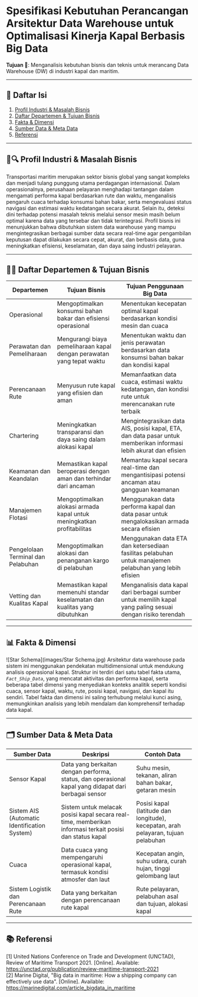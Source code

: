 # **Spesifikasi Kebutuhan Perancangan Arsitektur Data Warehouse untuk Optimalisasi Kinerja Kapal Berbasis Big Data**

**Tujuan 🎯**: Menganalisis kebutuhan bisnis dan teknis untuk merancang Data Warehouse (DW) di industri kapal dan maritim.

---
## **📃 Daftar Isi**
1. [Profil Industri & Masalah Bisnis](#-profil-industri--masalah-bisnis)
2. [Daftar Departemen & Tujuan Bisnis](#-daftar-departemen--tujuan-bisnis)
3. [Fakta & Dimensi](#-fakta--dimensi)
4. [Sumber Data & Meta Data](#%EF%B8%8F-sumber-data--meta-data)
5. [Referensi](#-referensi)

--- 
## **🚢🔍 Profil Industri & Masalah Bisnis**
Transportasi maritim merupakan sektor bisnis global yang sangat kompleks dan menjadi tulang punggung utama perdagangan internasional. Dalam operasionalnya, perusahaan pelayaran menghadapi tantangan dalam mengamati performa kapal berdasarkan rute dan waktu, menganalisis pengaruh cuaca terhadap konsumsi bahan bakar, serta mengevaluasi status navigasi dan estimasi waktu kedatangan secara akurat. Selain itu, deteksi dini terhadap potensi masalah teknis melalui sensor mesin masih belum optimal karena data yang tersebar dan tidak terintegrasi. Profil bisnis ini menunjukkan bahwa dibutuhkan sistem data warehouse yang mampu mengintegrasikan berbagai sumber data secara real-time agar pengambilan keputusan dapat dilakukan secara cepat, akurat, dan berbasis data, guna meningkatkan efisiensi, keselamatan, dan daya saing industri pelayaran.

---
## **🏢🎯 Daftar Departemen & Tujuan Bisnis**
|Departemen|Tujuan Bisnis|Tujuan Penggunaan Big Data|
|---|---|---|
|Operasional| Mengoptimalkan konsumsi bahan bakar dan efisiensi operasional |  Menentukan kecepatan optimal kapal berdasarkan kondisi mesin dan cuaca|
|Perawatan dan Pemeliharaan|Mengurangi biaya pemeliharaan kapal dengan perawatan yang tepat waktu|Menentukan waktu dan jenis perawatan berdasarkan data konsumsi bahan bakar dan kondisi kapal
|Perencanaan Rute|Menyusun rute kapal yang efisien dan aman|Memanfaatkan data cuaca, estimasi waktu kedatangan, dan kondisi rute untuk merencanakan rute terbaik|
|Chartering|Meningkatkan transparansi dan daya saing dalam alokasi kapal|Mengintegrasikan data AIS, posisi kapal, ETA, dan data pasar untuk memberikan informasi lebih akurat dan efisien|
|Keamanan dan Keandalan|Memastikan kapal beroperasi dengan aman dan terhindar dari ancaman|Memantau kapal secara real-time dan mengantisipasi potensi ancaman atau gangguan keamanan|
|Manajemen Flotasi|Mengoptimalkan alokasi armada kapal untuk meningkatkan profitabilitas|Menggunakan data performa kapal dan data pasar untuk mengalokasikan armada secara efisien|
|Pengelolaan Terminal dan Pelabuhan|Mengoptimalkan alokasi dan penanganan kargo di pelabuhan|Menggunakan data ETA dan ketersediaan fasilitas pelabuhan untuk manajemen pelabuhan yang lebih efisien|
|Vetting dan Kualitas Kapal|Memastikan kapal memenuhi standar keselamatan dan kualitas yang dibutuhkan|Menganalisis data kapal dari berbagai sumber untuk memilih kapal yang paling sesuai dengan risiko terendah|

---
## **📊 Fakta & Dimensi**
![Star Schema](images/Star Schema.jpg)
Arsitektur data warehouse pada sistem ini menggunakan pendekatan multidimensional untuk mendukung analisis operasional kapal. Struktur ini terdiri dari satu tabel fakta utama, *`Fact_Ship_Data`*, yang mencatat aktivitas dan performa kapal, serta beberapa tabel dimensi yang menyediakan konteks analitik seperti kondisi cuaca, sensor kapal, waktu, rute, posisi kapal, navigasi, dan kapal itu sendiri. Tabel fakta dan dimensi ini saling terhubung melalui kunci asing, memungkinkan analisis yang lebih mendalam dan komprehensif terhadap data kapal.

---
## **🗂️ Sumber Data & Meta Data**
|Sumber Data|Deskripsi|Contoh Data|
|---|---|---|
|Sensor Kapal|Data yang berkaitan dengan performa, status, dan operasional kapal yang didapat dari berbagai sensor|Suhu mesin, tekanan, aliran bahan bakar, getaran mesin|
|Sistem AIS (Automatic Identification System)|Sistem untuk melacak posisi kapal secara real-time, memberikan informasi terkait posisi dan status kapal|Posisi kapal (latitude dan longitude), kecepatan, arah pelayaran, tujuan pelabuhan|
|Cuaca|Data cuaca yang mempengaruhi operasional kapal, termasuk kondisi atmosfer dan laut|Kecepatan angin, suhu udara, curah hujan, tinggi gelombang laut|
|Sistem Logistik dan Perencanaan Rute|Data yang berkaitan dengan perencanaan rute kapal|Rute pelayaran, pelabuhan asal dan tujuan, alokasi kapal|

---
## **📚 Referensi**
[1] United Nations Conference on Trade and Development (UNCTAD), Review of Maritime Transport 2021. [Online]. Available: https://unctad.org/publication/review-maritime-transport-2021 \
[2] Marine Digital, "Big data in maritime: How a shipping company can effectively use data". [Online]. Available: https://marinedigital.com/article_bigdata_in_maritime
